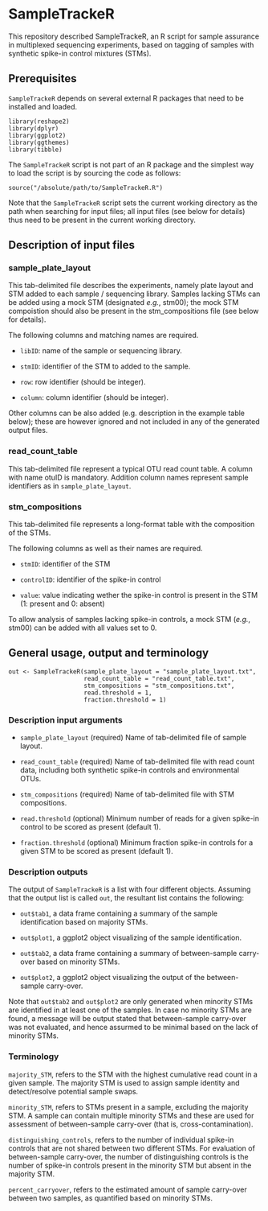 # SampleTrackeR

This repository described SampleTrackeR, an R script for sample assurance in multiplexed sequencing experiments, based on tagging of samples with synthetic spike-in control mixtures (STMs).

## Prerequisites

`SampleTrackeR` depends on several external R packages that need to be installed and loaded.

```
library(reshape2)
library(dplyr)
library(ggplot2)
library(ggthemes)
library(tibble)
```

The `SampleTrackeR` script is not part of an R package and the simplest way to load the script is by sourcing the code as follows:

```
source("/absolute/path/to/SampleTrackeR.R")
```

Note that the `SampleTrackeR` script sets the current working directory as the path when searching for input files; all input files (see below for details) thus need to be present in the current working directory.

## Description of input files

### sample_plate_layout

This tab-delimited file describes the experiments, namely plate layout and STM added to each sample / sequencing library. Samples lacking STMs can be added using a mock STM (designated *e.g.*, stm00); the mock STM compoistion should also be present in the stm_compositions file (see below for details).

The following columns and matching names are required.

  + `libID`: name of the sample or sequencing library.

  +  `stmID`: identifier of the STM to added to the sample.

  +  `row`: row identifier (should be integer).

  +  `column`: column identifier (should be integer).

Other columns can be also added (e.g. description in the example table below); these are however ignored and not included in any of the generated output files.

### read_count_table

This tab-delimited file represent a typical OTU read count table. A column with name otuID is mandatory. Addition column names represent sample identifiers as in `sample_plate_layout`.

### stm_compositions

This tab-delimited file represents a long-format table with the composition of the STMs.

The following columns as well as their names are required.

  +  `stmID`: identifier of the STM
  
  +  `controlID`: identifier of the spike-in control

  +  `value`: value indicating wether the spike-in control is present in the STM (1: present and 0: absent)

To allow analysis of samples lacking spike-in controls, a mock STM (*e.g.*, stm00) can be added with all values set to 0.

## General usage, output and terminology

```
out <- SampleTrackeR(sample_plate_layout = "sample_plate_layout.txt",
                     read_count_table = "read_count_table.txt", 
                     stm_compositions = "stm_compositions.txt",
                     read.threshold = 1,
                     fraction.threshold = 1)
```

### Description input arguments

  +  `sample_plate_layout` (required) Name of tab-delimited file of sample layout.
  
  +  `read_count_table` (required) Name of tab-delimited file with read count data, including both synthetic spike-in controls and environmental OTUs.
  
  +  `stm_compositions` (required) Name of tab-delimited file with STM compositions.
  
  +  `read.threshold` (optional) Minimum number of reads for a given spike-in control to be scored as present (default 1).
  
  +  `fraction.threshold` (optional) Minimum fraction spike-in controls for a given STM to be scored as present (default 1).

### Description outputs

The output of `SampleTrackeR` is a list with four different objects. Assuming that the output list is called `out`, the resultant list contains the following:

  +  `out$tab1`, a data frame containing a summary of the sample identification based on majority STMs.

  +  `out$plot1`, a ggplot2 object visualizing of the sample identification.

  +  `out$tab2`, a data frame containing a summary of between-sample carry-over based on minority STMs.

  +  `out$plot2`, a ggplot2 object visualizing the output of the between-sample carry-over.
  
Note that `out$tab2` and `out$plot2` are only generated when minority STMs are identified in at least one of the samples. In case no minority STMs are found, a message will be output stated that between-sample carry-over was not evaluated, and hence assurmed to be minimal based on the lack of minority STMs.

###  Terminology

`majority_STM`, refers to the STM with the highest cumulative read count in a given sample. The majority STM is used to assign sample identity and detect/resolve potential sample swaps.

`minority_STM`, refers to STMs present in a sample, excluding the majority STM. A sample can contain multiple minority STMs and these are used for assessment of between-sample carry-over (that is, cross-contamination).

`distinguishing_controls`, refers to the number of individual spike-in controls that are not shared between two different STMs. For evaluation of between-sample carry-over, the number of distinguishing controls is the number of spike-in controls present in the minority STM but absent in the majority STM.

`percent_carryover`, refers to the estimated amount of sample carry-over between two samples, as quantified based on minority STMs.


